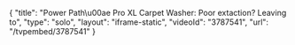 {
    "title": "Power Path\u00ae Pro XL Carpet Washer: Poor extaction? Leaving to",
    "type": "solo",
    "layout": "iframe-static",
    "videoId": "3787541",
    "url": "\/tvpembed\/3787541"
}